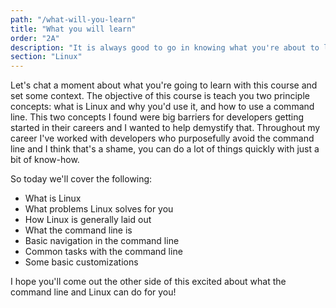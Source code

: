 ```yaml
---
path: "/what-will-you-learn"
title: "What you will learn"
order: "2A"
description: "It is always good to go in knowing what you're about to learn. Brian goes over why this course is useful to you and what problems Linux is going to solve for you."
section: "Linux"
---
```


Let's chat a moment about what you're going to learn with this course and set some context. The objective of this course is teach you two principle concepts: what is Linux and why you'd use it, and how to use a command line. This two concepts I found were big barriers for developers getting started in their careers and I wanted to help demystify that. Throughout my career I've worked with developers who purposefully avoid the command line and I think that's a shame, you can do a lot of things quickly with just a bit of know-how.

So today we'll cover the following:

- What is Linux
- What problems Linux solves for you
- How Linux is generally laid out
- What the command line is
- Basic navigation in the command line
- Common tasks with the command line
- Some basic customizations

I hope you'll come out the other side of this excited about what the command line and Linux can do for you!
